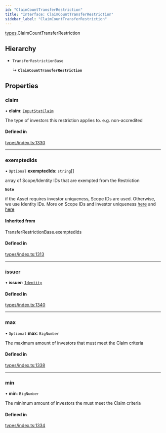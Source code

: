 ```yaml
---
id: "ClaimCountTransferRestriction"
title: "Interface: ClaimCountTransferRestriction"
sidebar_label: "ClaimCountTransferRestriction"
---
```


[types](../../../modules/Types/Types.md).ClaimCountTransferRestriction

## Hierarchy

- `TransferRestrictionBase`

  ↳ **`ClaimCountTransferRestriction`**

## Properties

### claim

• **claim**: [`InputStatClaim`](../../../modules/Types/Types.md#inputstatclaim)

The type of investors this restriction applies to. e.g. non-accredited

#### Defined in

[types/index.ts:1330](https://github.com/PolymeshAssociation/polymesh-sdk/blob/de58d40fd/src/types/index.ts#L1330)

___

### exemptedIds

• `Optional` **exemptedIds**: `string`[]

array of Scope/Identity IDs that are exempted from the Restriction

**`Note`**

 if the Asset requires investor uniqueness, Scope IDs are used. Otherwise, we use Identity IDs. More on Scope IDs and investor uniqueness
  [here](https://developers.polymesh.network/introduction/identity#polymesh-unique-identity-system-puis) and
  [here](https://developers.polymesh.network/polymesh-docs/primitives/confidential-identity)

#### Inherited from

TransferRestrictionBase.exemptedIds

#### Defined in

[types/index.ts:1313](https://github.com/PolymeshAssociation/polymesh-sdk/blob/de58d40fd/src/types/index.ts#L1313)

___

### issuer

• **issuer**: [`Identity`](../../../classes/API/Entities/Identity/Identity.md)

#### Defined in

[types/index.ts:1340](https://github.com/PolymeshAssociation/polymesh-sdk/blob/de58d40fd/src/types/index.ts#L1340)

___

### max

• `Optional` **max**: `BigNumber`

The maximum amount of investors that must meet the Claim criteria

#### Defined in

[types/index.ts:1338](https://github.com/PolymeshAssociation/polymesh-sdk/blob/de58d40fd/src/types/index.ts#L1338)

___

### min

• **min**: `BigNumber`

The minimum amount of investors the must meet the Claim criteria

#### Defined in

[types/index.ts:1334](https://github.com/PolymeshAssociation/polymesh-sdk/blob/de58d40fd/src/types/index.ts#L1334)
